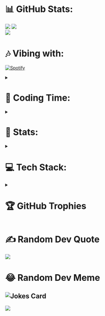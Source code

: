 

# 📊 GitHub Stats:
![](https://github-readme-stats.vercel.app/api?username=MatthTsx&theme=gotham&hide_border=true&include_all_commits=false&count_private=true)
![](https://github-readme-streak-stats.herokuapp.com/?user=MatthTsx&theme=gotham&hide_border=true)<br/>
![](https://github-readme-stats.vercel.app/api/top-langs/?username=MatthTsx&theme=gotham&hide_border=true&include_all_commits=false&count_private=true&layout=compact)<br/>

# 🎶 Vibing with:
[![Spotify](https://profile-novatorem-spotify.vercel.app/api/spotify)](https://open.spotify.com/user/31dyn2toj7m5g4tpgopocoj4a5si)

<details>

 <summary>

# 🦊 Coding Time:
  
 </summary>

![](https://github-readme-stats.vercel.app/api/wakatime/?username=Matth__A_O&layout=compact&theme=gotham&custom_title=Most%20Used%20Languages&lan)<br/>
 
</details>

<details>

 <summary>
  
# 💯 Stats:

 </summary>
 
<!--START_SECTION:waka-->
![Code Time](http://img.shields.io/badge/Code%20Time-182%20hrs%2021%20mins-blue)

![Profile Views](http://img.shields.io/badge/Profile%20Views-0-blue)

**🐱 My GitHub Data** 

> 📦 53.6 kB Used in GitHub's Storage 
 > 
> 🚫 Not Opted to Hire
 > 
> 📜 25 Public Repositories 
 > 
> 🔑 17 Private Repositories 
 > 
**I'm an Early 🐤** 

```text
🌞 Morning                81 commits          ████░░░░░░░░░░░░░░░░░░░░░   17.20 % 
🌆 Daytime                218 commits         ████████████░░░░░░░░░░░░░   46.28 % 
🌃 Evening                167 commits         █████████░░░░░░░░░░░░░░░░   35.46 % 
🌙 Night                  5 commits           ░░░░░░░░░░░░░░░░░░░░░░░░░   01.06 % 
```
📅 **I'm Most Productive on Wednesday** 

```text
Monday                   60 commits          ███░░░░░░░░░░░░░░░░░░░░░░   12.74 % 
Tuesday                  83 commits          ████░░░░░░░░░░░░░░░░░░░░░   17.62 % 
Wednesday                93 commits          █████░░░░░░░░░░░░░░░░░░░░   19.75 % 
Thursday                 48 commits          ███░░░░░░░░░░░░░░░░░░░░░░   10.19 % 
Friday                   46 commits          ██░░░░░░░░░░░░░░░░░░░░░░░   09.77 % 
Saturday                 52 commits          ███░░░░░░░░░░░░░░░░░░░░░░   11.04 % 
Sunday                   89 commits          █████░░░░░░░░░░░░░░░░░░░░   18.90 % 
```


📊 **This Week I Spent My Time On** 

```text
🕑︎ Time Zone: America/Sao_Paulo

💬 Programming Languages: 
No Activity Tracked This Week

🔥 Editors: 
No Activity Tracked This Week

🐱‍💻 Projects: 
No Activity Tracked This Week

💻 Operating System: 
No Activity Tracked This Week
```

**I Mostly Code in TypeScript** 

```text
TypeScript               24 repos            ███████████████░░░░░░░░░░   58.54 % 
Python                   6 repos             ████░░░░░░░░░░░░░░░░░░░░░   14.63 % 
Java                     6 repos             ████░░░░░░░░░░░░░░░░░░░░░   14.63 % 
C++                      3 repos             ██░░░░░░░░░░░░░░░░░░░░░░░   07.32 % 
JavaScript               2 repos             █░░░░░░░░░░░░░░░░░░░░░░░░   04.88 % 
```



**Timeline**

![Lines of Code chart](https://raw.githubusercontent.com/MatthTsx/MatthTsx/main/assets/bar_graph.png)


 Last Updated on 12/07/2024 18:41:50 UTC
<!--END_SECTION:waka-->

</details>

<details>
<summary>

# 💻 Tech Stack:
</summary>

![C++](https://img.shields.io/badge/c++-%2300599C.svg?style=for-the-badge&logo=c%2B%2B&logoColor=white) ![JavaScript](https://img.shields.io/badge/javascript-%23323330.svg?style=for-the-badge&logo=javascript&logoColor=%23F7DF1E) ![Java](https://img.shields.io/badge/java-%23ED8B00.svg?style=for-the-badge&logo=java&logoColor=white) ![HTML5](https://img.shields.io/badge/html5-%23E34F26.svg?style=for-the-badge&logo=html5&logoColor=white) ![CSS3](https://img.shields.io/badge/css3-%231572B6.svg?style=for-the-badge&logo=css3&logoColor=white) ![Python](https://img.shields.io/badge/python-3670A0?style=for-the-badge&logo=python&logoColor=ffdd54) ![TypeScript](https://img.shields.io/badge/typescript-%23007ACC.svg?style=for-the-badge&logo=typescript&logoColor=white) ![Vercel](https://img.shields.io/badge/vercel-%23000000.svg?style=for-the-badge&logo=vercel&logoColor=white) ![Netlify](https://img.shields.io/badge/netlify-%23000000.svg?style=for-the-badge&logo=netlify&logoColor=#00C7B7) ![Google Cloud](https://img.shields.io/badge/Google%20Cloud-%234285F4.svg?style=for-the-badge&logo=google-cloud&logoColor=white) ![Chart.js](https://img.shields.io/badge/chart.js-F5788D.svg?style=for-the-badge&logo=chart.js&logoColor=white) ![Green Sock](https://img.shields.io/badge/green%20sock-88CE02?style=for-the-badge&logo=greensock&logoColor=white) ![Next JS](https://img.shields.io/badge/Next-black?style=for-the-badge&logo=next.js&logoColor=white) ![NodeJS](https://img.shields.io/badge/node.js-6DA55F?style=for-the-badge&logo=node.js&logoColor=white) ![UNITY](https://img.shields.io/badge/Unity-%2320232a.svg?style=for-the-badge&logo=unity&logoColor=white) ![GitHub](https://img.shields.io/badge/GitHub-%23121011.svg?style=for-the-badge&logo=github&logoColor=white) ![React](https://img.shields.io/badge/react-%2320232a.svg?style=for-the-badge&logo=react&logoColor=%2361DAFB) ![TailwindCSS](https://img.shields.io/badge/tailwindcss-%2338B2AC.svg?style=for-the-badge&logo=tailwind-css&logoColor=white) ![Threejs](https://img.shields.io/badge/threejs-black?style=for-the-badge&logo=three.js&logoColor=white) ![MongoDB](https://img.shields.io/badge/MongoDB-%234ea94b.svg?style=for-the-badge&logo=mongodb&logoColor=white) ![MySQL](https://img.shields.io/badge/mysql-%2300f.svg?style=for-the-badge&logo=mysql&logoColor=white) ![Adobe After Effects](https://img.shields.io/badge/Adobe%20After%20Effects-9999FF.svg?style=for-the-badge&logo=Adobe%20After%20Effects&logoColor=white) ![Aseprite](https://img.shields.io/badge/Aseprite-FFFFFF?style=for-the-badge&logo=Aseprite&logoColor=#7D929E) ![Blender](https://img.shields.io/badge/blender-%23F5792A.svg?style=for-the-badge&logo=blender&logoColor=white) ![Canva](https://img.shields.io/badge/Canva-%2300C4CC.svg?style=for-the-badge&logo=Canva&logoColor=white) 	![Figma](https://img.shields.io/badge/figma-%23F24E1E.svg?style=for-the-badge&logo=figma&logoColor=white) ![Adobe Photoshop](https://img.shields.io/badge/adobephotoshop-%2331A8FF.svg?style=for-the-badge&logo=adobephotoshop&logoColor=white) ![Adobe Premiere Pro](https://img.shields.io/badge/Adobe%20Premiere%20Pro-9999FF.svg?style=for-the-badge&logo=Adobe%20Premiere%20Pro&logoColor=white) ![Arduino](https://img.shields.io/badge/-Arduino-00979D?style=for-the-badge&logo=Arduino&logoColor=white) ![Notion](https://img.shields.io/badge/Notion-%23000000.svg?style=for-the-badge&logo=notion&logoColor=white)
</details>

<details>
<summary>

# 🏆 GitHub Trophies
</summary>

![](https://github-profile-trophy.vercel.app/?username=MatthTsx&theme=radical&no-frame=true&no-bg=false&margin-w=4)
</details>

# ✍️ Random Dev Quote
![](https://quotes-github-readme.vercel.app/api?type=horizontal&theme=radical)

# 😂 Random Dev Meme
![Jokes Card](https://readme-jokes.vercel.app/api?hideBorder&theme=radical)
---
[![](https://visitcount.itsvg.in/api?id=MatthTsx&icon=0&color=1)](https://visitcount.itsvg.in)
